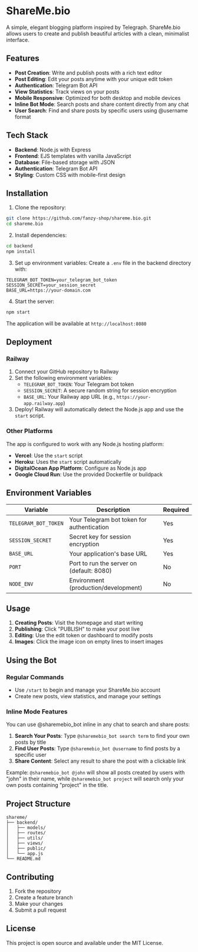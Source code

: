 # ShareMe.bio

A simple, elegant blogging platform inspired by Telegraph. ShareMe.bio allows users to create and publish beautiful articles with a clean, minimalist interface.

## Features

- **Post Creation**: Write and publish posts with a rich text editor
- **Post Editing**: Edit your posts anytime with your unique edit token
- **Authentication**: Telegram Bot API
- **View Statistics**: Track views on your posts
- **Mobile Responsive**: Optimized for both desktop and mobile devices
- **Inline Bot Mode**: Search posts and share content directly from any chat
- **User Search**: Find and share posts by specific users using @username format

## Tech Stack

- **Backend**: Node.js with Express
- **Frontend**: EJS templates with vanilla JavaScript
- **Database**: File-based storage with JSON
- **Authentication**: Telegram Bot API
- **Styling**: Custom CSS with mobile-first design

## Installation

1. Clone the repository:
```bash
git clone https://github.com/fanzy-shop/shareme.bio.git
cd shareme.bio
```

2. Install dependencies:
```bash
cd backend
npm install
```

3. Set up environment variables:
Create a `.env` file in the backend directory with:
```
TELEGRAM_BOT_TOKEN=your_telegram_bot_token
SESSION_SECRET=your_session_secret
BASE_URL=https://your-domain.com
```

4. Start the server:
```bash
npm start
```

The application will be available at `http://localhost:8080`

## Deployment

### Railway
1. Connect your GitHub repository to Railway
2. Set the following environment variables:
   - `TELEGRAM_BOT_TOKEN`: Your Telegram bot token
   - `SESSION_SECRET`: A secure random string for session encryption
   - `BASE_URL`: Your Railway app URL (e.g., `https://your-app.railway.app`)
3. Deploy! Railway will automatically detect the Node.js app and use the `start` script.

### Other Platforms
The app is configured to work with any Node.js hosting platform:
- **Vercel**: Use the `start` script
- **Heroku**: Uses the `start` script automatically
- **DigitalOcean App Platform**: Configure as Node.js app
- **Google Cloud Run**: Use the provided Dockerfile or buildpack

## Environment Variables

| Variable | Description | Required |
|----------|-------------|----------|
| `TELEGRAM_BOT_TOKEN` | Your Telegram bot token for authentication | Yes |
| `SESSION_SECRET` | Secret key for session encryption | Yes |
| `BASE_URL` | Your application's base URL | Yes |
| `PORT` | Port to run the server on (default: 8080) | No |
| `NODE_ENV` | Environment (production/development) | No |

## Usage

1. **Creating Posts**: Visit the homepage and start writing
2. **Publishing**: Click "PUBLISH" to make your post live
3. **Editing**: Use the edit token or dashboard to modify posts
4. **Images**: Click the image icon on empty lines to insert images

## Using the Bot

### Regular Commands
- Use `/start` to begin and manage your ShareMe.bio account
- Create new posts, view statistics, and manage your settings

### Inline Mode Features
You can use @sharemebio_bot inline in any chat to search and share posts:

1. **Search Your Posts**: Type `@sharemebio_bot search term` to find your own posts by title
2. **Find User Posts**: Type `@sharemebio_bot @username` to find posts by a specific user
3. **Share Content**: Select any result to share the post with a clickable link

Example: `@sharemebio_bot @john` will show all posts created by users with "john" in their name, while `@sharemebio_bot project` will search only your own posts containing "project" in the title.

## Project Structure

```
shareme/
├── backend/
│   ├── models/
│   ├── routes/
│   ├── utils/
│   ├── views/
│   ├── public/
│   └── app.js
└── README.md
```

## Contributing

1. Fork the repository
2. Create a feature branch
3. Make your changes
4. Submit a pull request

## License

This project is open source and available under the MIT License. 
